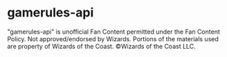 # gamerules-api

"gamerules-api" is unofficial Fan Content permitted under the Fan Content Policy. Not approved/endorsed by Wizards. Portions of the materials used are property of Wizards of the Coast. ©Wizards of the Coast LLC.
